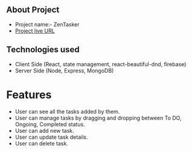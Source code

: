 ## About Project

- Project name:- ZenTasker
- [Project live URL](https://zentask-a150d.web.app/)

## Technologies used

- Client Side (React, state management, react-beautiful-dnd, firebase)
- Server Side (Node, Express, MongoDB)

# Features

- User can see all the tasks added by them.
- User can manage tasks by dragging and dropping between To DO, Ongoing, Completed status.
- User can add new task.
- User can update task details.
- User can delete task.
